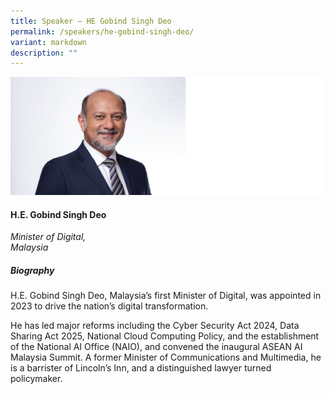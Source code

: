 ```yaml
---
title: Speaker – HE Gobind Singh Deo
permalink: /speakers/he-gobind-singh-deo/
variant: markdown
description: ""
---
```


![](/images/2025%20speakers/Gobind_Singh_Deo.png)
#### **H.E. Gobind Singh Deo**

*Minister of Digital, <br>Malaysia*

##### **Biography**
H.E. Gobind Singh Deo, Malaysia’s first Minister of Digital, was appointed in 2023 to drive the nation’s digital transformation.

He has led major reforms including the Cyber Security Act 2024, Data Sharing Act 2025, National Cloud Computing Policy, and the establishment of the National AI Office (NAIO), and convened the inaugural ASEAN AI Malaysia Summit. A former Minister of Communications and Multimedia, he is a barrister of Lincoln’s Inn, and a distinguished lawyer turned policymaker.